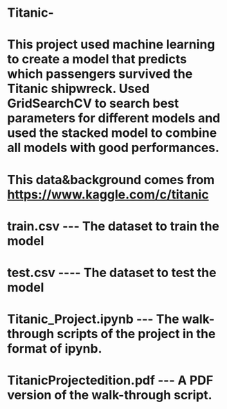 # Titanic-
# This project used machine learning to create a model that predicts which passengers survived the Titanic shipwreck. Used GridSearchCV to search best parameters for different models and used the stacked model to combine all models with good performances.

# This data&background comes from https://www.kaggle.com/c/titanic

# train.csv --- The dataset to train the model
# test.csv ---- The dataset to test the model
# Titanic_Project.ipynb --- The walk-through scripts of the project in the format of ipynb.
# TitanicProjectedition.pdf --- A PDF version of the walk-through script.
